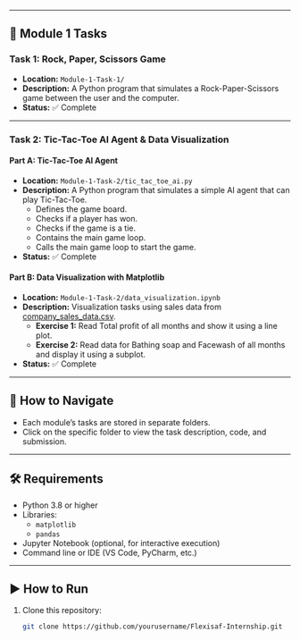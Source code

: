 
---

## 📌 Module 1 Tasks

### Task 1: Rock, Paper, Scissors Game
- **Location:** `Module-1-Task-1/`  
- **Description:** A Python program that simulates a Rock-Paper-Scissors game between the user and the computer.  
- **Status:** ✅ Complete  

---

### Task 2: Tic-Tac-Toe AI Agent & Data Visualization

#### Part A: Tic-Tac-Toe AI Agent
- **Location:** `Module-1-Task-2/tic_tac_toe_ai.py`  
- **Description:** A Python program that simulates a simple AI agent that can play Tic-Tac-Toe.  
  - Defines the game board.  
  - Checks if a player has won.  
  - Checks if the game is a tie.  
  - Contains the main game loop.  
  - Calls the main game loop to start the game.  
- **Status:** ✅ Complete  

#### Part B: Data Visualization with Matplotlib
- **Location:** `Module-1-Task-2/data_visualization.ipynb`  
- **Description:** Visualization tasks using sales data from [company_sales_data.csv](https://pynative.com/wp-content/uploads/2019/01/company_sales_data.csv).  
  - **Exercise 1:** Read Total profit of all months and show it using a line plot.  
  - **Exercise 2:** Read data for Bathing soap and Facewash of all months and display it using a subplot.  
- **Status:** ✅ Complete  

---

## 🚀 How to Navigate

- Each module’s tasks are stored in separate folders.  
- Click on the specific folder to view the task description, code, and submission.  

---

## 🛠️ Requirements

- Python 3.8 or higher  
- Libraries:  
  - `matplotlib`  
  - `pandas`  
- Jupyter Notebook (optional, for interactive execution)  
- Command line or IDE (VS Code, PyCharm, etc.)  

---

## ▶️ How to Run

1. Clone this repository:  
   ```bash
   git clone https://github.com/yourusername/Flexisaf-Internship.git
